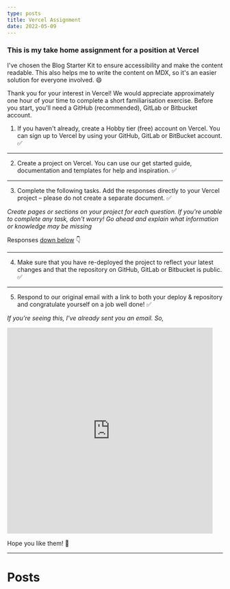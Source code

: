 ```yaml
---
type: posts
title: Vercel Assignment
date: 2022-05-09
---
```


### This is my take home assignment for a position at **Vercel**

I've chosen the Blog Starter Kit to ensure accessibility and make the content readable. This also helps me to write the content on MDX, so it's an easier solution for everyone involved. 😄

Thank you for your interest in Vercel! We would appreciate approximately one hour of your time to complete a short familiarisation exercise. Before you start, you'll need a GitHub (recommended), GitLab or Bitbucket account. 

1. If you haven't already, create a Hobby tier (free) account on Vercel. You can sign up to Vercel by using your GitHub, GitLab or BitBucket account. ✅

---

2. Create a project on Vercel. You can use our get started guide, documentation and templates for help and inspiration. ✅

---

3. Complete the following tasks. Add the responses directly to your Vercel project – please do not create a separate document. ✅

_Create pages or sections on your project for each question. If you're unable to complete any task, don't worry! Go ahead and explain what information or knowledge may be missing_

Responses [down below](/posts/question-1) 👇

---

4. Make sure that you have re-deployed the project to reflect your latest changes and that the repository on GitHub, GitLab or Bitbucket is public. ✅

---

5. Respond to our original email with a link to both your deploy & repository and congratulate yourself on a job well done! ✅

_If you're seeing this, I've already sent you an email. So,_
<iframe src="https://giphy.com/embed/mn1cym1jiJOUg" width="480" height="480" frameBorder="0" class="giphy-embed" allowFullScreen></iframe><p><a href="https://giphy.com/gifs/reactiongifs-mn1cym1jiJOUg"></a></p>

Hope you like them! 🙌

---

# Posts